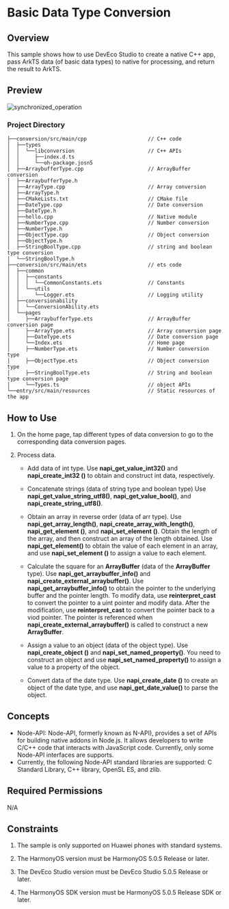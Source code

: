 # Basic Data Type Conversion

## Overview

This sample shows how to use DevEco Studio to create a native C++ app, pass ArkTS data (of basic data types) to native for processing, and return the result to ArkTS.

## Preview

![synchronized_operation](screenshots/device/data_conversion.en.gif)

### Project Directory

```
├──conversion/src/main/cpp                    // C++ code
│  ├──types
│  │  └──libconversion                        // C++ APIs
│  │     ├──index.d.ts                        
│  │     └──oh-package.josn5                 
│  ├──ArraybufferType.cpp                     // ArrayBuffer conversion
│  ├──ArraybufferType.h                       
│  ├──ArrayType.cpp                           // Array conversion
│  ├──ArrayType.h
│  ├──CMakeLists.txt                          // CMake file
│  ├──DateType.cpp                            // Date conversion
│  ├──DateType.h
│  ├──hello.cpp                               // Native module                             
│  ├──NumberType.cpp                          // Number conversion
│  ├──NumberType.h                          
│  ├──ObjectType.cpp                          // Object conversion
│  ├──ObjectType.h                            
│  ├──StringBoolType.cpp                      // string and boolean type conversion
│  └──StringBoolType.h                        
├──conversion/src/main/ets                    // ets code
│  ├──common
│  │  ├──constants  
│  │  │  └──CommonConstants.ets               // Constants
│  │  └──utils
│  │     └──Logger.ets                        // Logging utility
│  ├──conversionability
│  │  └──ConversionAbility.ets       
│  └──pages
│     ├──ArraybufferType.ets                  // ArrayBuffer conversion page
│     ├──ArrayType.ets                        // Array conversion page
│     ├──DateType.ets                         // Date conversion page
│     └──Index.ets                            // Home page
│     ├──NumberType.ets                       // Number conversion type
│     ├──ObjectType.ets                       // Object conversion type
│     ├──StringBoolType.ets                   // String and boolean type conversion page
│     └──Types.ts                             // object APIs
└──entry/src/main/resources                   // Static resources of the app
```

## How to Use

1. On the home page, tap different types of data conversion to go to the corresponding data conversion pages.

2. Process data.
   
   - Add data of int type. 
     Use **napi_get_value_int32()** and **napi_create_int32 ()** to obtain and construct int data, respectively.
   
   - Concatenate strings (data of string type and boolean type) 
     Use **napi_get_value_string_utf8()**, **napi_get_value_bool()**, and **napi_create_string_utf8()**.
   
   - Obtain an array in reverse order (data of arr type). 
     Use **napi_get_array_length()**, **napi_create_array_with_length()**, **napi_get_element ()**, and **napi_set_element ()**. Obtain the length of the array, and then construct an array of the length obtained. Use **napi_get_element()** to obtain the value of each element in an array, and use **napi_set_element ()** to assign a value to each element.
   
   - Calculate the square for an **ArrayBuffer** (data of the **ArrayBuffer** type). 
     Use **napi_get_arraybuffer_info()** and **napi_create_external_arraybuffer()**. Use **napi_get_arraybuffer_info()** to obtain the pointer to the underlying buffer and the pointer length. To modify data, use **reinterpret_cast** to convert the pointer to a uint pointer and modify data. After the modification, use **reinterpret_cast** to convert the pointer back to a viod pointer. The pointer is referenced when **napi_create_external_arraybuffer()** is called to construct a new **ArrayBuffer**.
   
   - Assign a value to an object (data of the object type). 
     Use **napi_create_object ()** and **napi_set_named_property()**. You need to construct an object and use **napi_set_named_property()** to assign a value to a property of the object.
   
   - Convert data of the date type. 
     Use **napi_create_date ()** to create an object of the date type, and use **napi_get_date_value()** to parse the object.

## Concepts

- Node-API: Node-API, formerly known as N-API), provides a set of APIs for building native addons in Node.js. It allows developers to write C/C++ code that interacts with JavaScript code. Currently, only some Node-API interfaces are supports.
- Currently, the following Node-API standard libraries are supported: C Standard Library, C++ library, OpenSL ES, and zlib.

## Required Permissions

N/A

## Constraints

1. The sample is only supported on Huawei phones with standard systems.

2. The HarmonyOS version must be HarmonyOS 5.0.5 Release or later.

3. The DevEco Studio version must be DevEco Studio 5.0.5 Release or later.

4. The HarmonyOS SDK version must be HarmonyOS 5.0.5 Release SDK or later.
